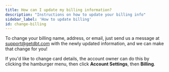 ```yaml
---
title: How can I update my billing information?
description: "Instructions on how to update your billing info"
sidebar_label: 'How to update billing'
id: change-billing
---
```

To change your billing name, address, or email, just send us a message at support@getdbt.com with the newly updated information, and we can make that change for you! 

If you'd like to change card details, the account owner can do this by clicking the hamburger menu,  then click **Account Settings**, then **Billing**.
